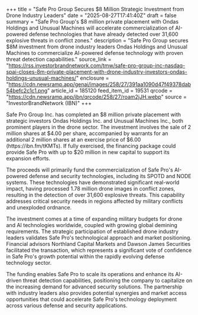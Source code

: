 +++
title = "Safe Pro Group Secures $8 Million Strategic Investment from Drone Industry Leaders"
date = "2025-08-27T17:41:40Z"
draft = false
summary = "Safe Pro Group's $8 million private placement with Ondas Holdings and Unusual Machines will accelerate commercialization of AI-powered defense technologies that have already detected over 31,600 explosive threats in conflict zones."
description = "Safe Pro Group secures $8M investment from drone industry leaders Ondas Holdings and Unusual Machines to commercialize AI-powered defense technology with proven threat detection capabilities."
source_link = "https://rss.investorbrandnetwork.com/tmw/safe-pro-group-inc-nasdaq-spai-closes-8m-private-placement-with-drone-industry-investors-ondas-holdings-unusual-machines/"
enclosure = "https://cdn.newsramp.app/genai/images/258/27/391aa1090d47f49378dab54befc2c1c1.png"
article_id = 185120
feed_item_id = 19531
qrcode = "https://cdn.newsramp.app/ibn/qrcode/258/27/roam2jJH.webp"
source = "InvestorBrandNetwork (IBN)"
+++

<p>Safe Pro Group Inc. has completed an $8 million private placement with strategic investors Ondas Holdings Inc. and Unusual Machines Inc., both prominent players in the drone sector. The investment involves the sale of 2 million shares at $4.00 per share, accompanied by warrants for an additional 2 million shares at an exercise price of $6.00 (https://ibn.fm/tKMTs). If fully exercised, the financing package could provide Safe Pro with up to $20 million in new capital to support its expansion efforts.</p><p>The proceeds will primarily fund the commercialization of Safe Pro's AI-powered defense and security technologies, including its SPOTD and NODE systems. These technologies have demonstrated significant real-world impact, having processed 1.78 million drone images in conflict zones, resulting in the detection of over 31,600 explosive threats. This capability addresses critical security needs in regions affected by military conflicts and unexploded ordnance.</p><p>The investment comes at a time of expanding military budgets for drone and AI technologies worldwide, coupled with growing global demining requirements. The strategic participation of established drone industry leaders validates Safe Pro's technological approach and market positioning. Financial advisors Northland Capital Markets and Dawson James Securities facilitated the transaction, which represents a significant vote of confidence in Safe Pro's growth potential within the rapidly evolving defense technology sector.</p><p>The funding enables Safe Pro to scale its operations and enhance its AI-driven threat detection capabilities, positioning the company to capitalize on the increasing demand for advanced security solutions. The partnership with industry leaders also provides potential synergies and market access opportunities that could accelerate Safe Pro's technology deployment across various defense and security applications.</p>